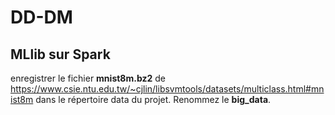 # DD-DM

## MLlib sur Spark

enregistrer le fichier **mnist8m.bz2** de https://www.csie.ntu.edu.tw/~cjlin/libsvmtools/datasets/multiclass.html#mnist8m dans le répertoire data du projet. Renommez le **big_data**.
